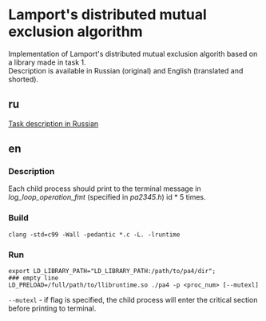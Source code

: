 # Lamport's distributed mutual exclusion algorithm
Implementation of Lamport's distributed mutual exclusion algorith based on a library made in task 1.  
Description is available in Russian (original) and English (translated and shorted).
## ru
[Task description in Russian](https://github.com/SuperJaremy/dist-comp/blob/pa4/pa4.pdf)
## en
### Description
Each child process should print to the terminal message in _log_loop_operation_fmt_ (specified in _pa2345.h_) id * 5 times.
### Build
`clang -std=c99 -Wall -pedantic *.c -L. -lruntime`
### Run
```
export LD_LIBRARY_PATH="LD_LIBRARY_PATH:/path/to/pa4/dir";  
### empty line
LD_PRELOAD=/full/path/to/llibruntime.so ./pa4 -p <proc_num> [--mutexl]
```
`--mutexl` - if flag is specified, the child process will enter the critical section before printing to terminal.
